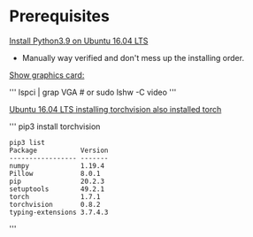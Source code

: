 # Prerequisites

[Install Python3.9 on Ubuntu 16.04 LTS](https://websiteforstudents.com/how-to-install-python-3-8-on-ubuntu-18-04-16-04/)

- Manually way verified and don't mess up the installing order.

[Show graphics card:]()

'''
    lspci | grap VGA
	# or
	sudo lshw -C video
'''

[Ubuntu 16.04 LTS installing torchvision also installed torch](https://github.com/pytorch/vision)

'''
    pip3 install torchvision

	pip3 list
	Package           Version
	----------------- -------
	numpy             1.19.4
	Pillow            8.0.1
	pip               20.2.3
	setuptools        49.2.1
	torch             1.7.1
	torchvision       0.8.2
	typing-extensions 3.7.4.3
'''
